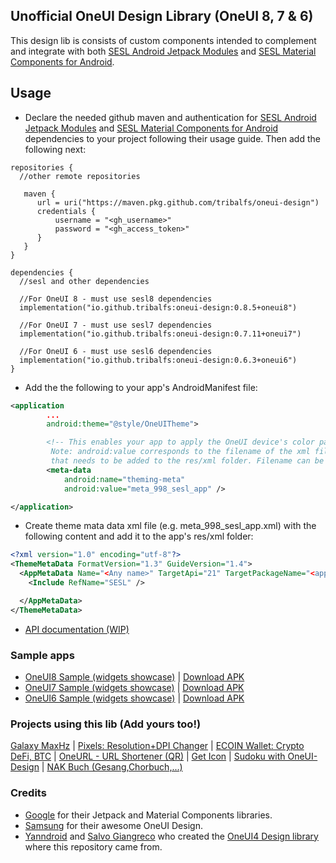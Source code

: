 ## Unofficial OneUI Design Library (OneUI 8, 7 & 6)

This design lib is consists of custom components intended to complement and integrate with both [SESL Android Jetpack Modules](https://github.com/tribalfs/sesl-androidx?tab=readme-ov-file#sesloneui-android-jetpack-unofficial)
and [SESL Material Components for Android](https://github.com/tribalfs/sesl-material-components-android?tab=readme-ov-file#sesloneui-material-components-for-android-unofficial).

## Usage
- Declare the needed github maven and authentication for [SESL Android Jetpack Modules](https://github.com/tribalfs/sesl-androidx?tab=readme-ov-file#sesloneui-android-jetpack-unofficial)
  and [SESL Material Components for Android](https://github.com/tribalfs/sesl-material-components-android?tab=readme-ov-file#sesloneui-material-components-for-android-unofficial)
  dependencies to your project following their usage guide. Then add the following next:

```
repositories {
  //other remote repositories
  
   maven {
      url = uri("https://maven.pkg.github.com/tribalfs/oneui-design")
      credentials {
          username = "<gh_username>"
          password = "<gh_access_token>"
      }
   } 
}
```

```
dependencies {
  //sesl and other dependencies

  //For OneUI 8 - must use sesl8 dependencies
  implementation("io.github.tribalfs:oneui-design:0.8.5+oneui8")
  
  //For OneUI 7 - must use sesl7 dependencies
  implementation("io.github.tribalfs:oneui-design:0.7.11+oneui7")
    
  //For OneUI 6 - must use sesl6 dependencies
  implementation("io.github.tribalfs:oneui-design:0.6.3+oneui6")
}
```

- Add the the following to your app's AndroidManifest file:
```xml
<application
        ...
        android:theme="@style/OneUITheme">

        <!-- This enables your app to apply the OneUI device's color pallete.
         Note: android:value corresponds to the filename of the xml file
         that needs to be added to the res/xml folder. Filename can be different.-->
        <meta-data
            android:name="theming-meta"
            android:value="meta_998_sesl_app" />

</application>
```

- Create theme mata data xml file (e.g. meta_998_sesl_app.xml) with the following content and add it to the app's res/xml folder:

```xml
<?xml version="1.0" encoding="utf-8"?>
<ThemeMetaData FormatVersion="1.3" GuideVersion="1.4">
  <AppMetaData Name="<Any name>" TargetApi="21" TargetPackageName="<app.package.name>" VersionCode="1" VersionName="">
    <Include RefName="SESL" />

  </AppMetaData>
</ThemeMetaData>
```
- <a href="https://tribalfs.github.io/oneui-design/">API documentation (WIP)</a>

### Sample apps
- <a href="https://github.com/tribalfs/oneui-design/tree/main/sample-app"> OneUI8 Sample (widgets showcase)</a> | <a href="https://github.com/tribalfs/oneui-design/raw/main/sample-app/release/sample-app-release.apk">Download APK</a>
- <a href="https://github.com/tribalfs/oneui-design/tree/oneui7/sample-app"> OneUI7 Sample (widgets showcase)</a> | <a href="https://github.com/tribalfs/oneui-design/raw/oneui7/sample-app/release/sample-app-release.apk">Download APK</a>
- <a href="https://github.com/tribalfs/oneui-design/tree/oneui6/sample-app"> OneUI6 Sample (widgets showcase)</a> | <a href="https://github.com/tribalfs/oneui-design/raw/oneui6/sample-app/release/sample-app-release.apk">Download APK</a> 

### Projects using this lib (Add yours too!)

[Galaxy MaxHz](https://github.com/tribalfs/GalaxyMaxHzPub)
| [Pixels: Resolution+DPI Changer](https://play.google.com/store/apps/details?id=com.tribalfs.pixels)
| [ECOIN Wallet: Crypto DeFi, BTC](https://play.google.com/store/apps/details?id=org.ecoinwallet)
| [OneURL - URL Shortener (QR)](https://play.google.com/store/apps/details?id=de.lemke.oneurl)
| [Get Icon](https://play.google.com/store/apps/details?id=de.lemke.geticon)
| [Sudoku with OneUI-Design](https://play.google.com/store/apps/details?id=de.lemke.sudoku)
| [NAK Buch (Gesang,Chorbuch,...)](https://play.google.com/store/apps/details?id=de.lemke.nakbuch)

### Credits
- [Google](https://developer.android.com/jetpack) for their Jetpack and Material Components libraries.
- [Samsung](https://www.samsung.com/) for their awesome OneUI Design.
- [Yanndroid](https://github.com/Yanndroid) and [Salvo Giangreco](https://github.com/salvogiangri) who created the [OneUI4 Design library](https://github.com/OneUIProject/oneui-design) where this repository came from. 
